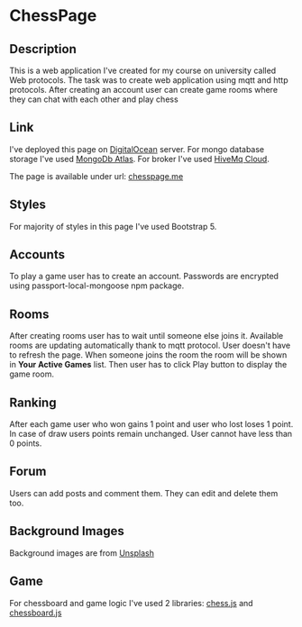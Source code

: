 # ChessPage

## Description

This is a web application I've created for my course on university called Web protocols. The task was to create web application using mqtt and http protocols. After creating an account user can create game rooms where they can chat with each other and play chess

## Link

I've deployed this page on [DigitalOcean](https://www.digitalocean.com/) server. For mongo database storage I've used [MongoDb Atlas](https://www.mongodb.com/atlas/database). For broker I've used [HiveMq Cloud](https://www.hivemq.com/mqtt-cloud-broker/).

The page is available under url: [chesspage.me](https://chesspage.me)

## Styles

For majority of styles in this page I've used Bootstrap 5.

## Accounts

To play a game user has to create an account. Passwords are encrypted using passport-local-mongoose npm package.

## Rooms

After creating rooms user has to wait until someone else joins it. Available rooms are updating automatically thank to mqtt protocol. User doesn't have to refresh the page. When someone joins the room the room will be shown in **Your Active Games** list. Then user has to click Play button to display the game room.

## Ranking

After each game user who won gains 1 point and user who lost loses 1 point. In case of draw users points remain unchanged. User cannot have less than 0 points.

## Forum

Users can add posts and comment them. They can edit and delete them too.

## Background Images

Background images are from [Unsplash](https://unsplash.com/)

## Game

For chessboard and game logic I've used 2 libraries: [chess.js](https://github.com/jhlywa/chess.js/blob/master/README.md) and [chessboard.js](https://chessboardjs.com/)

